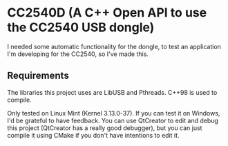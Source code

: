# CC2540D (A C++ Open API to use the CC2540 USB dongle)

I needed some automatic functionality for the dongle, to test an application I'm developing for the CC2540, so I've made this.

## Requirements

The libraries this project uses are LibUSB and Pthreads. C++98 is used to compile.

Only tested on Linux Mint (Kernel 3.13.0-37). If you can test it on Windows, I'd be grateful to have feedback. You can use QtCreator to edit and debug this project (QtCreator has a really good debugger), but you can just compile it using CMake if you don't have intentions to edit it.
